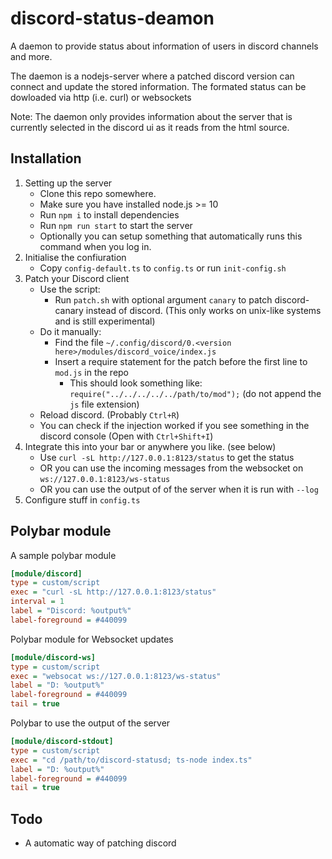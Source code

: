 # discord-status-deamon

A daemon to provide status about information of users in discord channels and more.

The daemon is a nodejs-server where a patched discord version can connect and update the stored information. The formated status can be dowloaded via http (i.e. curl) or websockets

Note: The daemon only provides information about the server that is currently selected in the discord ui as it reads from the html source.

## Installation

1. Setting up the server
    - Clone this repo somewhere.
    - Make sure you have installed node.js >= 10
    - Run `npm i` to install dependencies
    - Run `npm run start` to start the server
    - Optionally you can setup something that automatically runs this command when you log in.
1. Initialise the confiuration
    - Copy `config-default.ts` to `config.ts` or run `init-config.sh`
1. Patch your Discord client
    - Use the script:
        - Run `patch.sh` with optional argument `canary` to patch discord-canary instead of discord. (This only works on unix-like systems and is still experimental)
    - Do it manually:
        - Find the file `~/.config/discord/0.<version here>/modules/discord_voice/index.js`
        - Insert a require statement for the patch before the first line to `mod.js` in the repo
            - This should look something like: `require("../../../../../path/to/mod");` (do not append the `js` file extension)
    - Reload discord. (Probably `Ctrl+R`)
    - You can check if the injection worked if you see something in the discord console (Open with `Ctrl+Shift+I`)
1. Integrate this into your bar or anywhere you like. (see below)
    - Use `curl -sL http://127.0.0.1:8123/status` to get the status
    - OR you can use the incoming messages from the websocket on `ws://127.0.0.1:8123/ws-status`
    - OR you can use the output of of the server when it is run with `--log`
1. Configure stuff in `config.ts`

## Polybar module

A sample polybar module

```ini
[module/discord]
type = custom/script
exec = "curl -sL http://127.0.0.1:8123/status"
interval = 1
label = "Discord: %output%"
label-foreground = #440099
```

Polybar module for Websocket updates

```ini
[module/discord-ws]
type = custom/script
exec = "websocat ws://127.0.0.1:8123/ws-status"
label = "D: %output%"
label-foreground = #440099
tail = true
```

Polybar to use the output of the server

```ini
[module/discord-stdout]
type = custom/script
exec = "cd /path/to/discord-statusd; ts-node index.ts"
label = "D: %output%"
label-foreground = #440099
tail = true
```

## Todo

- A automatic way of patching discord
